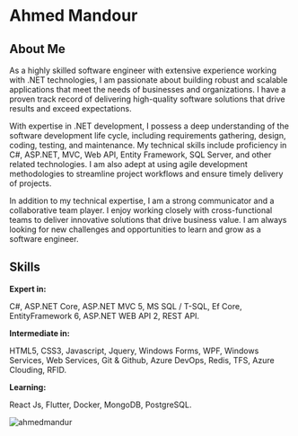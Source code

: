 # Ahmed Mandour

## About Me

As a highly skilled software engineer with extensive experience working with .NET technologies, I am passionate about building robust and scalable applications that meet the needs of businesses and organizations. I have a proven track record of delivering high-quality software solutions that drive results and exceed expectations.

With expertise in .NET development, I possess a deep understanding of the software development life cycle, including requirements gathering, design, coding, testing, and maintenance. My technical skills include proficiency in C#, ASP.NET, MVC, Web API, Entity Framework, SQL Server, and other related technologies. I am also adept at using agile development methodologies to streamline project workflows and ensure timely delivery of projects.

In addition to my technical expertise, I am a strong communicator and a collaborative team player. I enjoy working closely with cross-functional teams to deliver innovative solutions that drive business value. I am always looking for new challenges and opportunities to learn and grow as a software engineer.

## Skills
**Expert in:** 

C#, ASP.NET Core, ASP.NET MVC 5, MS SQL / T-SQL, Ef Core, EntityFramework 6, ASP.NET WEB API 2, REST API.

**Intermediate in:** 

HTML5, CSS3, Javascript, Jquery, Windows Forms, WPF, Windows Services, Web Services, Git & Github, Azure DevOps, Redis, TFS, Azure Clouding, RFID.

**Learning:** 

React Js, Flutter, Docker, MongoDB, PostgreSQL.

<p align="left"> <img src="https://komarev.com/ghpvc/?username=ahmedmandur" alt="ahmedmandur" /> </p>
